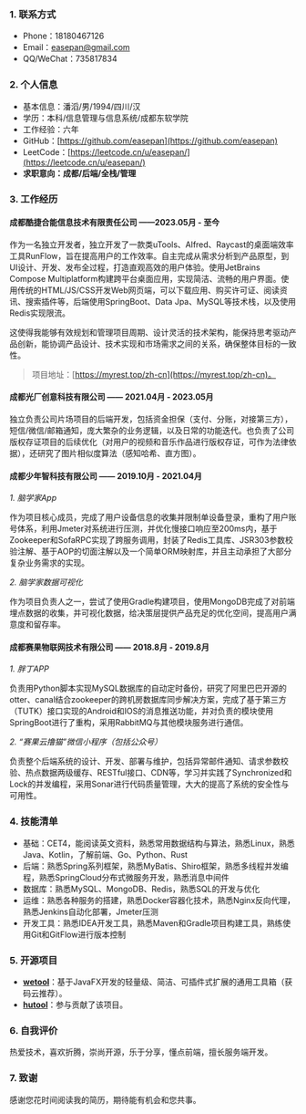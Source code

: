 ### 1. 联系方式

- Phone：18180467126
- Email：easepan@gmail.com
- QQ/WeChat：735817834

### 2. 个人信息

- 基本信息：潘滔/男/1994/四川/汉
- 学历：本科/信息管理与信息系统/成都东软学院
- 工作经验：六年
- GitHub：[https://github.com/easepan](https://github.com/easepan)
- LeetCode：[https://leetcode.cn/u/easepan/](https://leetcode.cn/u/easepan/)
- **求职意向：成都/后端/全栈/管理**

### 3. 工作经历

#### 成都酷捷合能信息技术有限责任公司 ——2023.05月 - 至今

作为一名独立开发者，独立开发了一款类uTools、Alfred、Raycast的桌面端效率工具RunFlow，旨在提高用户的工作效率。自主完成从需求分析到产品原型，到UI设计、开发、发布全过程，打造直观高效的用户体验。使用JetBrains Compose Multiplatform构建跨平台桌面应用，实现简洁、流畅的用户界面。使用传统的HTML/JS/CSS开发Web网页端，可以下载应用、购买许可证、阅读资讯、搜索插件等，后端使用SpringBoot、Data Jpa、MySQL等技术栈，以及使用Redis实现限流。

这使得我能够有效规划和管理项目周期、设计灵活的技术架构，能保持思考驱动产品创新，能协调产品设计、技术实现和市场需求之间的关系，确保整体目标的一致性。

> 项目地址：[https://myrest.top/zh-cn](https://myrest.top/zh-cn)。

#### 成都光厂创意科技有限公司 —— 2021.04月 - 2023.05月

独立负责公司片场项目的后端开发，包括资金担保（支付、分账，对接第三方），短信/微信/邮箱通知，庞大繁杂的业务逻辑，以及日常的功能迭代。也负责了公司版权存证项目的后续优化（对用户的视频和音乐作品进行版权存证，可作为法律依据），还研究了图片相似度算法（感知哈希、直方图）。

#### 成都少年智科技有限公司 —— 2019.10月 - 2021.04月

*1. 脑学家App*

作为项目核心成员，完成了用户设备信息的收集并限制单设备登录，重构了用户账号体系，利用Jmeter对系统进行压测，并优化慢接口响应至200ms内，基于Zookeeper和SofaRPC实现了跨服务调用，封装了Redis工具库、JSR303参数校验注解、基于AOP的切面注解以及一个简单ORM映射库，并且主动承担了大部分复杂业务需求的实现。

*2. 脑学家数据可视化*

作为项目负责人之一，尝试了使用Gradle构建项目，使用MongoDB完成了对前端埋点数据的收集，并可视化数据，给决策层提供产品充足的优化空间，提高用户满意度和留存率。

#### 成都赛果物联网技术有限公司 —— 2018.8月 - 2019.8月

*1. 胖丁APP*

负责用Python脚本实现MySQL数据库的自动定时备份，研究了阿里巴巴开源的otter、canal结合zookeeper的跨机房数据库同步解决方案，完成了基于第三方（TUTK）接口实现的Android和IOS的消息推送功能，并对负责的模块使用SpringBoot进行了重构，采用RabbitMQ与其他模块服务进行通信。

*2. “赛果云撸猫”微信小程序（包括公众号）*

负责整个后端系统的设计、开发、部署与维护，包括异常邮件通知、请求参数校验、热点数据两级缓存、RESTful接口、CDN等，学习并实践了Synchronized和Lock的并发编程，采用Sonar进行代码质量管理，大大的提高了系统的安全性与可用性。

### 4. 技能清单

- 基础：CET4，能阅读英文资料，熟悉常用数据结构与算法，熟悉Linux，熟悉Java、Kotlin，了解前端、Go、Python、Rust
- 后端：熟悉Spring系列框架，熟悉MyBatis、Shiro框架，熟悉多线程并发编程，熟悉SpringCloud分布式微服务开发，熟悉消息中间件
- 数据库：熟悉MySQL、MongoDB、Redis，熟悉SQL的开发与优化
- 运维：熟悉各种服务的搭建，熟悉Docker容器化技术，熟悉Nginx反向代理，熟悉Jenkins自动化部署，Jmeter压测
- 开发工具：熟悉IDEA开发工具，熟悉Maven和Gradle项目构建工具，熟练使用Git和GitFlow进行版本控制

### 5. 开源项目

- [**wetool**](https://gitee.com/code4everything/wetool)：基于JavaFX开发的轻量级、简洁、可插件式扩展的通用工具箱（获码云推荐）。
- [**hutool**](https://gitee.com/dromara/hutool)：参与贡献了该项目。

### 6. 自我评价

热爱技术，喜欢折腾，崇尚开源，乐于分享，懂点前端，擅长服务端开发。

### 7. 致谢

感谢您花时间阅读我的简历，期待能有机会和您共事。
